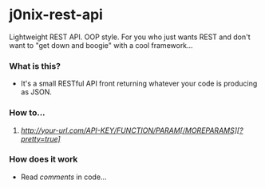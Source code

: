 j0nix-rest-api
==============

Lightweight REST API. OOP style. For you who just wants REST and don't want to "get down and boogie" with a cool framework...


### What is this?
* It's a small RESTful API front returning whatever your code is producing as JSON.

### How to...

 1. *http://your-url.com/API-KEY/FUNCTION/PARAM[/MOREPARAMS][?pretty=true]*

### How does it work

* Read *comments* in code...
